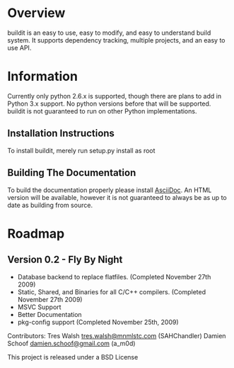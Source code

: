Overview
========
buildit is an easy to use, easy to modify, and easy to understand build system.
It supports dependency tracking, multiple projects, and an easy to use API.

Information
===========
Currently only python 2.6.x is supported, though there are plans to add in Python 3.x support. No python versions before that will be supported. buildit is not guaranteed to run on other Python implementations.

Installation Instructions
-------------------------
To install buildit, merely run setup.py install as root

Building The Documentation
--------------------------
To build the documentation properly please install [AsciiDoc](http://www.methods.co.nz/asciidoc/). An HTML version will be available, however it is not guaranteed to always be as up to date as building from source. 

Roadmap
=======

Version 0.2 - Fly By Night
--------------------------

 * Database backend to replace flatfiles. (Completed November 27th 2009)
 * Static, Shared, and Binaries for all C/C++ compilers. (Completed November 27th 2009)
 * MSVC Support
 * Better Documentation
 * pkg-config support (Completed November 25th, 2009)
 
Contributors:
	Tres Walsh      <tres.walsh@mnmlstc.com>    (SAHChandler)
	Damien Schoof   <damien.schoof@gmail.com>   (a_m0d)

This project is released under a BSD License
